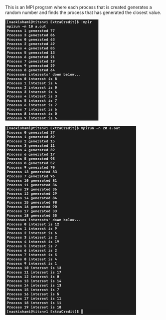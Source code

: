 This is an MPI program where each process that is created generates a random number and finds the process that has generated the closest value.

![screenshot 1](https://github.com/naokishami/Classwork/blob/622d93967bb6951f1027da1e2e1130a4d5ed0a80/highPerformanceComputing/ExtraCredit/screenshots/Screen%20Shot%202021-04-02%20at%204.21.28%20PM.png)

![screenshot 2](https://github.com/naokishami/Classwork/blob/ca24cf4d0cfbcaaa9646b4c1fe6135f05ea86134/highPerformanceComputing/ExtraCredit/screenshots/Screen%20Shot%202021-04-02%20at%204.23.09%20PM.png)

